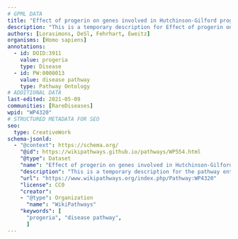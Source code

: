 ```yaml
---
# GPML DATA
title: "Effect of progerin on genes involved in Hutchinson-Gilford progeria syndrome"
description: "This is a temporary description for Effect of progerin on genes involved in Hutchinson-Gilford progeria syndrome"
authors: [Lorasimons, DeSl, Fehrhart, Eweitz]
organisms: [Homo sapiens]
annotations:
  - id: DOID:3911
    value: progeria
    type: Disease
  - id: PW:0000013
    value: disease pathway
    type: Pathway Ontology
# ADDITIONAL DATA
last-edited: 2021-05-09
communities: [RareDiseases]
wpid: "WP4320"
# STRUCTURED METADATA FOR SEO
seo:
  type: CreativeWork
schema-jsonld:
  - "@context": https://schema.org/
    "@id": https://wikipathways.github.io/pathways/WP554.html
    "@type": Dataset
    "name": "Effect of progerin on genes involved in Hutchinson-Gilford progeria syndrome"
    "description": "This is a temporary description for the pathway entitled: Effect of progerin on genes involved in Hutchinson-Gilford progeria syndrome"
    "url": "https://www.wikipathways.org/index.php/Pathway:WP4320"
    "license": CC0
    "creator":
    - "@type": Organization
      "name": "WikiPathways"
    "keywords": [
      "progeria", "disease pathway",
      ]
---
```

